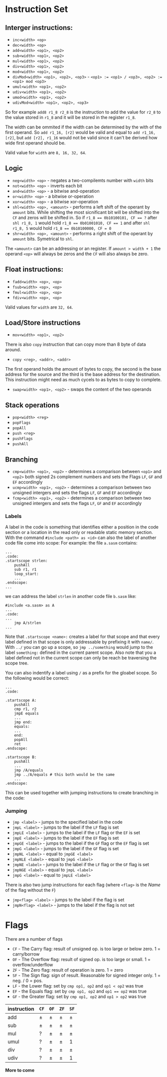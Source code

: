 # Instruction Set

## Interger instructions:

 * `inc<width> <op>`
 * `dec<width> <op>`
 * `add<width> <op1>, <op2>`
 * `sub<width> <op1>, <op2>`
 * `mul<width> <op1>, <op2>`
 * `div<width> <op1>, <op2>`
 * `mod<width> <op1>, <op2>`
 * `divMod<width> <op1>, <op2>, <op3>` - `<op1> := <op1> / <op3>, <op2> := <op1> mod <op3>`
 * `umul<width> <op1>, <op2>`
 * `udiv<width> <op1>, <op2>`
 * `umod<width> <op1>, <op2>`
 * `udivMod<width> <op1>, <op2>, <op3>`
 
So for example `add8 r1_8 r2_8` is the instruction to add the value for `r2_8` to the value stored in `r1_8` and it will be stored in the register `r1_8`.

The width can be ommited if the width can be determined by the with of the first operand. 
So `add r1_16, [r2]` would be valid and equal to `add r1_16, [r2]`, but `add [r2], r1_16` would not be valid since it can't be derived how wide first operand should be.

Valid value for `width` are `8, 16, 32, 64`.

## Logic

 * `neg<width> <op>` - negates a two-compilemts number with `width` bits
 * `not<width> <op>` - inverts each bit
 * `and<width> <op>` - a bitwise and-operation
 * `or<width> <op>` - a bitwise or-operation
 * `xor<width> <op>` - a bitwise xor-operation
 * `shl<width> <op>, <amount>` - performs a left shift of the operant by `amount` bits. While shifting the most sicnificant bit will be shifted into the `CF` and zeros will be shifted in. So if `r1_8 == 0b10100101, CF == ?` after `shl r1_8, 1` would hold `r1_8 == 0b01001010, CF == 1` and after `shl r1_8, 5` would hold `r1_8 == 0b10100000, CF = 0`
 * `shr<width> <op>, <amount>` - performs a right shift of the operant by `amount` bits. Symetrical to `shl`.
 
The `<amount>` can be an addressing or an register.
If `amount > width + 1` the operand `<op>` will always be zeros and the `CF` will also always be zero.
 
## Float instructions:

 * `fadd<width> <op>, <op>`
 * `fsub<width> <op>, <op>`
 * `fmul<width> <op>, <op>`
 * `fdiv<width> <op>, <op>`
 
 Valid values for `width` are `32, 64`.
 
 ## Load/Store instructions
 
  * `mov<width> <op1>, <op2>`

There is also `copy` instruction that can copy more than 8 byte of data around.

 * `copy <reg>, <addr>, <addr>`
 
The first operand holds the amount of bytes to copy, the second is the base address for the source and the third is the base address for the destination. This instruction might need as much cycels to as bytes to copy to complete.

 * `swap<width> <op1>, <op2>` - swaps the content of the two operands

## Stack operations

 * `pop<width> <reg>`
 * `popFlags`
 * `popAll`
 * `push <reg>`
 * `pushFlags`
 * `pushAll`
 
## Branching

 * `cmp<width> <op1>, <op2>` - determines a comparison between `<op1>` and `<op2>` both signed 2s complement numbers and sets the Flags `LF`, `GF` and `EF` accordingly
 * `ucmp<width> <op1>, <op2>` - determines a comparison between two unsigned intergers and sets the flags `LF`, `GF` and `EF` accordingly
 * `fcmp<width> <op1>, <op2>` - determines a comparison between two unsigned intergers and sets the flags `LF`, `GF` and `EF` accordingly
 
### Labels

A label in the code is something that identifies either a position in the code section or a location in the read only or readable static memory section. With the command `#include <path> as <id>` can also the label of another code file come into scope:
For example: the file `a.sasm` contains:
~~~
...
.code:
.startscope strlen:
    pushAll
    sub r1, r1
    loop_start:
    ...
.endscope:
...
~~~
we can address the label `strlen` in another code file `b.sasm` like:
~~~
#include <a.sasm> as A
...
.code:
...
    jmp A/strlen
...
~~~

Note that `.startscope <name>:` creates a label for that scope and that every label defined in that scope is only addressable by prefixing it with `name/`.
With `../` you can go up a scope, so `jmp ../something` would jump to the label `something:` defined in the current parent scope.
Also note that you a label defined not in the current scope can only be reach be traversing the scope tree.

You can also indentify a label using `/` as a prefix for the gloabel scope.
So the following would be correct:
~~~
...
.code:
   
.startscope A:
    pushAll
    cmp r1, r2
    jmpE equals
    ...
    jmp end:
    equals:
    ...
    end:
    popAll
    ret
.endscope:

.startscope B:
    pushAll
    ...
    jmp /A/equals
    jmp ../A/equals # this both would be the same
    ...
.endscope:
~~~
 
This can be used together with jumping instructions to create branching in the code:

### Jumping

 * `jmp <label>` - jumps to the specified label in the code
 * `jmpL <label>` - jumps to the label if the `LF` flag is set
 * `jmpLE <label>` - jumps to the label if the `LF` flag or the `EF` is set
 * `jmpE <label>` - jumps to the label if the `EF` flag is set
 * `jmpGE <label>` - jumps to the label if the `GF` flag or the `EF` flag is set
 * `jmpG <label>` - jumps to the label if the `GF` flag is set
 * `jmpNL <label>` - equal to `jmpGE <label>`
 * `jmpNLE <label>` - equal to `jmpG <label>`
 * `jmpNE <label>` - jumps to the label if the `LF` flag or the `GF` flag is set
 * `jmpNGE <label>` - equal to `jmpL <label>`
 * `jmpG <label>` - equal to `jmpLE <label>`
 
 There is also two jump instructions for each flag (where `<flag>` is the _Name_ of the flag without the `F`)
 
  * `jmp<flag> <label>` - jumps to the label if the flag is set
  * `jmpN<flag> <label>` - jumps to the label if the flag is not set
 
# Flags

There are a number of flags

 * `CF` - The Carry flag: result of unsigned op. is too large or below zero. 1 = carry/borrow
 * `OF` - The Overflow flag: result of signed op. is too large or small. 1 = overflow/underflow
 * `ZF` - The Zero flag: result of operation is zero. 1 = zero
 * `SF` - The Sign flag: sign of result. Reasonable for signed integer only. 1 = neg. / 0 = pos.
 * `LF` - the Lower flag: set by `cmp op1, op2` and `op1 < op2` was true
 * `EF` - the Equals flag: set by `cmp op1, op2` and `op1 == op2` was true
 * `GF` - the Greater flag: set by `cmp op1, op2` and `op1 > op2` was true
 
 | instruction | `CF` | `OF` | `ZF` | `SF` |
 | --- | --- | --- | --- | --- |
 | add | ± | ± | ± | ± |
 | sub | ± | ± | ± | ± |
 | mul | ? | ± | ± | ± |
 | umul | ? | ± | ± | 1 |
 | div | ? | ± | ± | ± |
 | udiv | ? | ± | ± | 1 |
 
**More to come**
